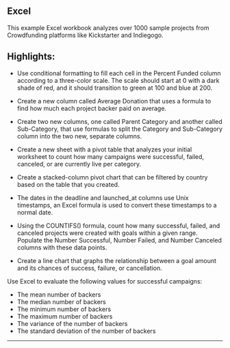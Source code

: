**Excel**
-------

This example Excel workbook analyzes over 1000 sample projects from Crowdfunding platforms like Kickstarter and Indiegogo. 

Highlights:
-------

* Use conditional formatting to fill each cell in the Percent Funded column according to a three-color scale. The scale should start at 0 with a dark shade of red, and it should transition to green at 100 and blue at 200.

* Create a new column called Average Donation that uses a formula to find how much each project backer paid on average.
* Create two new columns, one called Parent Category and another called Sub-Category, that use formulas to split the Category and Sub-Category column into the two new, separate columns.
* Create a new sheet with a pivot table that analyzes your initial worksheet to count how many campaigns were successful, failed, canceled, or are currently live per category.
* Create a stacked-column pivot chart that can be filtered by country based on the table that you created.
* The dates in the deadline and launched_at columns use Unix timestamps, an Excel formula is used to convert these timestamps to a normal date.
* Using the COUNTIFS() formula, count how many successful, failed, and canceled projects were created with goals within a given range. Populate the Number Successful, Number Failed, and Number Canceled columns with these data points.

* Create a line chart that graphs the relationship between a goal amount and its chances of success, failure, or cancellation.

Use Excel to evaluate the following values for successful campaigns:
* The mean number of backers
* The median number of backers
* The minimum number of backers
* The maximum number of backers
* The variance of the number of backers
* The standard deviation of the number of backers
-------
